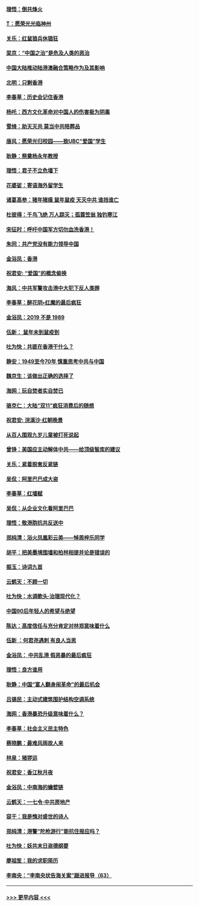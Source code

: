 #### [理悟：倒共烽火](../pages/nsc993/n11668844.md?t=11210535) 
#### [T：愿荣光光临神州](../pages/nsc993/n11668421.md?t=11210535) 
#### [关乐：红鼠狼兵休猖狂](../pages/nsc993/n11668378.md?t=11210535) 
#### [梁京：“中国之治”是危及人类的恶治](../pages/nsc993/n11668328.md?t=11210535) 
#### [中国大陆推动陆港澳融合策略作为及其影响](../pages/nsc993/n11668157.md?t=11210535) 
#### [北明：只剩香港](../pages/nsc993/n11668002.md?t=11210535) 
#### [李春草：历史会记住香港](../pages/nsc993/n11667927.md?t=11210535) 
#### [杨吒：西方文化革命对中国人的伤害极为阴毒](../pages/nsc993/n11664521.md?t=11210535) 
#### [雪绮：助天灭共 莫当中共陪葬品](../pages/nsc993/n11662650.md?t=11210535) 
#### [唐风：愿荣光归校园——致UBC“爱国”学生](../pages/nsc993/n11662194.md?t=11210535) 
#### [耿静：祭奠杨永年教授](../pages/nsc993/n11662514.md?t=11210535) 
#### [理悟：君子不立危墙下](../pages/nsc993/n11662172.md?t=11210535) 
#### [花婆娑：寄语海外留学生](../pages/nsc993/n11662121.md?t=11210535) 
#### [诸葛高参：猪年猪瘟 鼠年鼠疫 天灭中共 谁挡谁亡](../pages/nsc993/n11661980.md?t=11210535) 
#### [杜彼得：千鸟飞绝 万人踪灭；孤蓑笠翁 独钓寒江](../pages/nsc993/n11661170.md?t=11210535) 
#### [宋征时：呼吁中国军方切勿血洗香港！](../pages/nsc993/n11415318.md?t=11210535) 
#### [朱同：共产党没有能力领导中国](../pages/nsc993/n11660421.md?t=11210535) 
#### [金浴凤：香港](../pages/nsc993/n11660419.md?t=11210535) 
#### [祝君安: “爱国”的概念偷换](../pages/nsc993/n11659706.md?t=11210535) 
#### [海风：中共军警攻击港中大犯下反人类罪](../pages/nsc993/n11659632.md?t=11210535) 
#### [李春草：醉花阴•红魔的最后疯狂](../pages/nsc993/n11659287.md?t=11210535) 
#### [金浴凤：2019 不是 1989](../pages/nsc993/n11657663.md?t=11210535) 
#### [伍新： 鼠年未到鼠疫到](../pages/nsc993/n11655098.md?t=11210535) 
#### [吐为快：共匪在香港干什么？](../pages/nsc993/n11654891.md?t=11210535) 
#### [静安：1949至今70年 慎重思考中共与中国](../pages/nsc993/n11651244.md?t=11210535) 
#### [魏京生：该做出正确的选择了](../pages/nsc993/n11653084.md?t=11210535) 
#### [海网：玩自焚者实自焚已](../pages/nsc993/n11652423.md?t=11210535) 
#### [骆克仁：大陆“双11”疯狂消费后的随想](../pages/nsc993/n11652305.md?t=11210535) 
#### [祝君安: 浣溪沙·红朝晚景](../pages/nsc993/n11652258.md?t=11210535) 
#### [从百人围观九岁儿童被打死说起](../pages/nsc993/n11651030.md?t=11210535) 
#### [曾铮：美国应主动解体中共——给顶级智库的建议](../pages/nsc993/n11649888.md?t=11210535) 
#### [关乐：紧着脱套反紧链](../pages/nsc993/n11649069.md?t=11210535) 
#### [吴侃：阿里巴巴成大盗](../pages/nsc993/n11645523.md?t=11210535) 
#### [李春草：红墙赋](../pages/nsc993/n11646389.md?t=11210535) 
#### [吴侃：从企业文化看阿里巴巴](../pages/nsc993/n11645476.md?t=11210535) 
#### [理悟：敬港胞抗共反送中](../pages/nsc993/n11645466.md?t=11210535) 
#### [郑纯清：浴火凤凰彩云美——悼周梓乐同学](../pages/nsc993/n11645155.md?t=11210535) 
#### [胡平：把美墨境围墙和柏林相提并论是错误的](../pages/nsc993/n11645134.md?t=11210535) 
#### [振玉：诗词九首](../pages/nsc993/n11644081.md?t=11210535) 
#### [云鹤天：不顾一切](../pages/nsc993/n11643508.md?t=11210535) 
#### [吐为快：水调歌头·治理现代化？](../pages/nsc993/n11643485.md?t=11210535) 
#### [中国90后年轻人的希望与绝望](../pages/nsc993/n11642317.md?t=11210535) 
#### [陈达：高度信任与充分肯定对林郑意味着什么](../pages/nsc993/n11641441.md?t=11210535) 
#### [伍新 ：何君尧遇刺 有良人当思](../pages/nsc993/n11641503.md?t=11210535) 
#### [金浴凤： 中共乱港  假恶暴的最后疯狂](../pages/nsc993/n11641495.md?t=11210535) 
#### [理悟：良方谁用](../pages/nsc993/n11641463.md?t=11210535) 
#### [耿静：中国“富人翻身闹革命”的最后机会](../pages/nsc993/n11640655.md?t=11210535) 
#### [吕锡民：主动式建筑围护结构空调系统](../pages/nsc993/n11640168.md?t=11210535) 
#### [海网：香港暴恐升级意味着什么？](../pages/nsc993/n11635904.md?t=11210535) 
#### [李春草：社会主义民主特色](../pages/nsc993/n11634657.md?t=11210535) 
#### [蔡晓鹏：最难风雨故人来](../pages/nsc993/n11633145.md?t=11210535) 
#### [林泉：猪猡运](../pages/nsc993/n11631469.md?t=11210535) 
#### [祝君安：香江秋月夜](../pages/nsc993/n11631440.md?t=11210535) 
#### [金浴凤：中南海的蟾嬖链](../pages/nsc993/n11631290.md?t=11210535) 
#### [云鹤天：一七令·中共房地产](../pages/nsc993/n11630084.md?t=11210535) 
#### [容干：我是愧对盛世的诗人](../pages/nsc993/n11630059.md?t=11210535) 
#### [郑纯清：港警“陀枪游行”能抗住报应吗？](../pages/nsc993/n11629999.md?t=11210535) 
#### [吐为快：妖共末日盗德纲要](../pages/nsc993/n11628610.md?t=11210535) 
#### [廖祖笙：我的求职简历](../pages/nsc993/n11628492.md?t=11210535) 
#### [李南央：“李南央状告海关案”跟进报导（63）](../pages/nsc993/n11627039.md?t=11210535) 

----
#### [ >>> 更早内容 <<< ](../indexes/nsc993-earlier.md)
